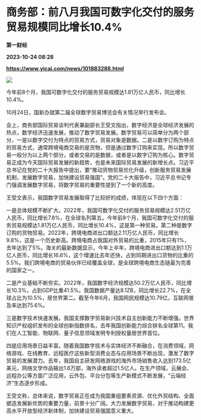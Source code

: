 # 商务部：前八月我国可数字化交付的服务贸易规模同比增长10.4%
**第一财经**

**2023-10-24 08:28**

**https://www.yicai.com/news/101883288.html**

![](https://imgcdn.yicai.com/uppics/slides/2023/10/6a93dce8ee17f80055c2368681754513.jpg)

今年前8个月，我国可数字化交付的服务贸易规模达1.81万亿人民币，同比增长10.4%。

10月24日，国新办就第二届全球数字贸易博览会有关情况举行发布会。

会上，商务部国际贸易谈判代表兼副部长王受文指出，数字经济是全球经济发展的热点，数字经济迅速发展，推动了数字贸易发展。数字贸易可以简单分为两个部分，一是以数字交付为特点的贸易方式，贸易对象是数据。二是以数字订购为特点的贸易方式，通常跨境电商交易的是货物，但是通过数字订购来实现。所以数字贸易一般分为以上两个部分，或者交易的是数据，或者是以数字订购为核心。数字贸易正成为今天国际贸易发展的新趋势，也是未来国际贸易发展的新增长点。习近平总书记在党的二十大报告中提出，要“推动货物贸易优化升级，创新服务贸易发展机制，发展数字贸易，加快建设贸易强国”。党的二十大报告中，习近平总书记专门强调发展数字贸易，将数字贸易的重要性提到了一个新的高度。

王受文表示，我国数字贸易发展取得了比较好的成绩，体现在以下四个方面：

一是总体规模不断扩大。2022年，我国可数字化交付的服务贸易规模达2.51万亿人民币，同比增长7.8%，在全球名列第五。今年前8个月，我国可数字化交付的服务贸易规模达1.81万亿人民币，同比增长10.4%，这是第一种贸易。第二种是数字订购的货物贸易。2022年，跨境电商进出口额达2.11万亿人民币，同比增长9.8%，这是一个历史新高。跨境电商占我国对外贸易的比重，2015年只有1%，去年达到了5%。海关的最新数据显示，今年上半年，跨境电商进出口额达到1.1万亿人民币，同比增长16.6%，这个增速比去年还快，占到同期进出口货物的比重的5.5%。我们跨境电商的贸易伙伴已经覆盖全球，是全球跨境电商生态链最为完善的国家之一。

二是产业基础不断夯实。2022年，我国数字经济规模达50.2万亿人民币，同比增长10.3%，占到GDP比重41.5%。我国数据产量达8.1ZB，同比增长22.7%，在全球占比为10.5%，居世界第二。截至今年6月，我国网民规模达10.79亿，互联网普及率达到75.6%。

三是数字技术快速发展。我国支撑数字贸易新兴技术自主创新能力不断增强。世界知识产权组织发布的全球创新指数排名，去年我国创新能力综合排名全球第11。我们在人工智能、物联网、量子信息领域发明专利授权量居世界首位。

四是应用场景日益丰富。随着我国数字技术与实体经济不断融合，在消费领域，网络游戏、在线教育、远程医疗这些新型消费业态与应用场景不断出现，激发了数字贸易的发展潜力。去年，我国自主研发网络游戏的海外市场销售收入达到173.5亿美元，网络文学作品输出1.6万部，海外读者超过1.5亿人。在生产领域，云展会、远程办公等方面广泛应用，云外包、平台分包等生产新模式不断发展，“云端经济”生态逐步形成。

王受文称，总体来说，数字贸易正在成为我国重组要素资源、优化外贸结构、全面塑造发展新优势的重要力量，前景十分广阔。大力发展数字贸易，对于推动构建更高水平开放型经济新体制，加快建设贸易强国意义重大。